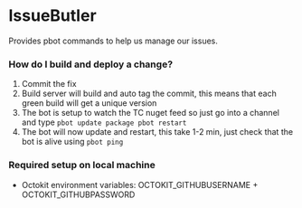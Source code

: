 IssueButler
===========

Provides pbot commands to help us manage our issues.

### How do I build and deploy a change?

1. Commit the fix
2. Build server will build and auto tag the commit, this means that each green build will get a unique version
3. The bot is setup to watch the TC nuget feed so just go into a channel and type `pbot update package pbot restart`
4. The bot will now update and restart, this take 1-2 min, just check that the bot is alive using `pbot ping`

### Required setup on local machine

* Octokit environment variables: OCTOKIT_GITHUBUSERNAME + OCTOKIT_GITHUBPASSWORD
